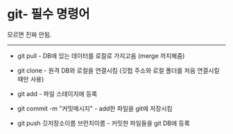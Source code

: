 # git- 필수 명령어
모르면 진짜 안됨.

-------------

 - git pull - DB에 있는 데이터를 로컬로 가지고옴 (merge 까지해줌)
 - git clone - 원격 DB와 로컬을 연결시킴 (깃헙 주소와 로컬 폴더를 처음 연결시킬 때만 사용)
   
 - git add - 파일 스테이지에 등록
 - git commit -m "커밋메시지" - add한 파일을 git에 저장시킴
 - git push 깃저장소이름 브런치이름 - 커밋한 파일들을 git DB에 등록
